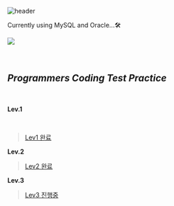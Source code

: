 ![header](https://capsule-render.vercel.app/api?type=waving&color=gradient&height=200&section=header&text=SQL&fontSize=60)

Currently using MySQL and Oracle...🛠

<img src="https://img.shields.io/badge/MySQL-4479A1?style=for-the-badge&logo=MySQL&logoColor=white">

<br/>
<br/>
<br/>

## _Programmers Coding Test Practice_
<br/>

**Lev.1**

<br/>

> [Lev1 완료](https://github.com/Yeom-Suji/SQL/blob/main/PROGRAMMERS_QUIZ/LV.1)<br/>


**Lev.2**
> [Lev2 완료](https://github.com/Yeom-Suji/SQL/blob/main/PROGRAMMERS_QUIZ/LV.2)<br/>

**Lev.3**
> [Lev3 진행중](https://github.com/Yeom-Suji/SQL/blob/main/PROGRAMMERS_QUIZ/LV.2)<br/>
